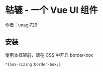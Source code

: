 # 轱辘 - 一个 Vue UI 组件

作者：unagi729

## 安装

使用本框架前，请在 CSS 中开启 border-box
```
*{box-sizing:border-box;}
```
